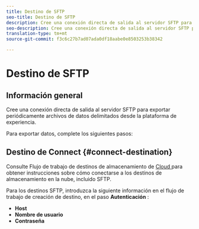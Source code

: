 ```yaml
---
title: Destino de SFTP
seo-title: Destino de SFTP
description: Cree una conexión directa de salida al servidor SFTP para exportar periódicamente archivos de datos delimitados desde la plataforma de experiencia.
seo-description: Cree una conexión directa de salida al servidor SFTP para exportar periódicamente archivos de datos delimitados desde la plataforma de experiencia.
translation-type: tm+mt
source-git-commit: f3c6c27b7ad07ada0df18aabe0e8503253b38342

---
```



# Destino de SFTP

## Información general

Cree una conexión directa de salida al servidor SFTP para exportar periódicamente archivos de datos delimitados desde la plataforma de experiencia.

Para exportar datos, complete los siguientes pasos:

## Destino de Connect {#connect-destination}

Consulte Flujo de trabajo de destinos de almacenamiento de [Cloud ](/help/rtcdp/destinations/cloud-storage-destinations-workflow.md)para obtener instrucciones sobre cómo conectarse a los destinos de almacenamiento en la nube, incluido SFTP.

Para los destinos SFTP, introduzca la siguiente información en el flujo de trabajo de creación de destino, en el paso **Autenticación** :

* **Host**
* **Nombre de usuario**
* **Contraseña**

